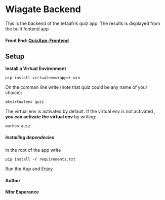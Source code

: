 # Wiagate Backend
This is the backend of the tefaafrik quiz app. The results is displayed from the built fontend app
#### Front End: [QuizApp-Frontend](https://github.com/nforesperance/QuizApp-Frontend.git)
## Setup
**Install a Virtual Environment**

    pip install virtualenvwrapper-win

On the comman line write  (note that quiz could be any name of your choice):

    mkvirtualenv quiz
The virtual env is activated by default. If the virtual env is not activated ,
**you can activate the virtual env** by writing:

    workon quiz
   ##### **Installing dependecies**
   In the root of the app write 
   

    pip install -r requirements.txt
   Run the App and Enjoy
   #### Author
   **Nfor Esperance** 
